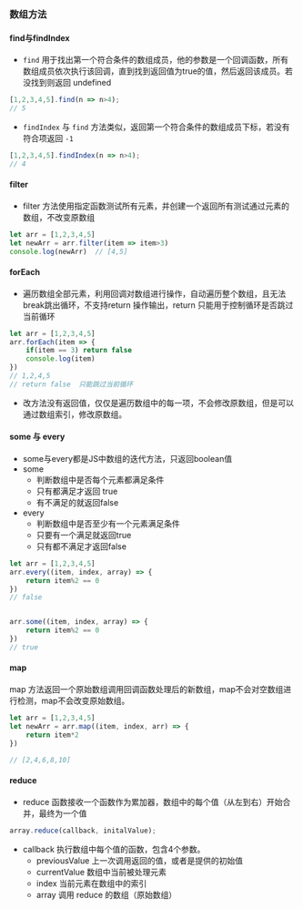 ### 数组方法
#### find与findIndex
- `find` 用于找出第一个符合条件的数组成员，他的参数是一个回调函数，所有数组成员依次执行该回调，直到找到返回值为true的值，然后返回该成员。若没找到则返回 undefined
```js
[1,2,3,4,5].find(n => n>4);
// 5
```
- `findIndex` 与 `find` 方法类似，返回第一个符合条件的数组成员下标，若没有符合项返回 `-1`
```js
[1,2,3,4,5].findIndex(n => n>4);
// 4
```

#### filter
- filter 方法使用指定函数测试所有元素，并创建一个返回所有测试通过元素的数组，不改变原数组
```js
let arr = [1,2,3,4,5]
let newArr = arr.filter(item => item>3)
console.log(newArr)  // [4,5]
```

#### forEach
- 遍历数组全部元素，利用回调对数组进行操作，自动遍历整个数组，且无法break跳出循环，不支持return 操作输出，return 只能用于控制循环是否跳过当前循环
```js
let arr = [1,2,3,4,5]
arr.forEach(item => {
    if(item == 3) return false
    console.log(item)
})
// 1,2,4,5
// return false  只能跳过当前循环
```
- 改方法没有返回值，仅仅是遍历数组中的每一项，不会修改原数组，但是可以通过数组索引，修改原数组。

#### some 与 every
- some与every都是JS中数组的迭代方法，只返回boolean值
- some
    - 判断数组中是否每个元素都满足条件
    - 只有都满足才返回 true
    - 有不满足的就返回false
- every
    - 判断数组中是否至少有一个元素满足条件
    - 只要有一个满足就返回true
    - 只有都不满足才返回false
    
```js
let arr = [1,2,3,4,5]
arr.every((item, index, array) => {
    return item%2 == 0
})
// false


arr.some((item, index, array) => {
    return item%2 == 0
})
// true
```

#### map
map 方法返回一个原始数组调用回调函数处理后的新数组，map不会对空数组进行检测，map不会改变原始数组。

```js
let arr = [1,2,3,4,5]
let newArr = arr.map((item, index, arr) => {
    return item*2
})

// [2,4,6,8,10]
```

#### reduce
- reduce 函数接收一个函数作为累加器，数组中的每个值（从左到右）开始合并，最终为一个值
```js
array.reduce(callback, initalValue);
```

- callback 执行数组中每个值的函数，包含4个参数。
    - previousValue 上一次调用返回的值，或者是提供的初始值
    - currentValue 数组中当前被处理元素
    - index 当前元素在数组中的索引
    - array 调用 reduce 的数组（原始数组）
